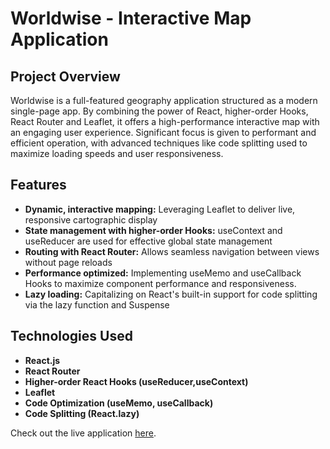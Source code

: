 # Worldwise - Interactive Map Application

## Project Overview

Worldwise is a full-featured geography application structured as a modern single-page app. By combining the power of React, higher-order Hooks, React Router and Leaflet, it offers a high-performance interactive map with an engaging user experience. Significant focus is given to performant and efficient operation, with advanced techniques like code splitting used to maximize loading speeds and user responsiveness.

## Features

-  **Dynamic, interactive mapping:** Leveraging Leaflet to deliver live, responsive cartographic display
-  **State management with higher-order Hooks:** useContext and useReducer are used for effective global state management
-  **Routing with React Router:** Allows seamless navigation between views without page reloads
-  **Performance optimized:** Implementing useMemo and useCallback Hooks to maximize component performance and responsiveness.
-  **Lazy loading:** Capitalizing on React's built-in support for code splitting via the lazy function and Suspense

## Technologies Used

-  **React.js**
-  **React Router**
-  **Higher-order React Hooks (useReducer,useContext)**
-  **Leaflet**
-  **Code Optimization (useMemo, useCallback)**
-  **Code Splitting (React.lazy)**

Check out the live application [here](https://worldwise-zhuge.vercel.app).
